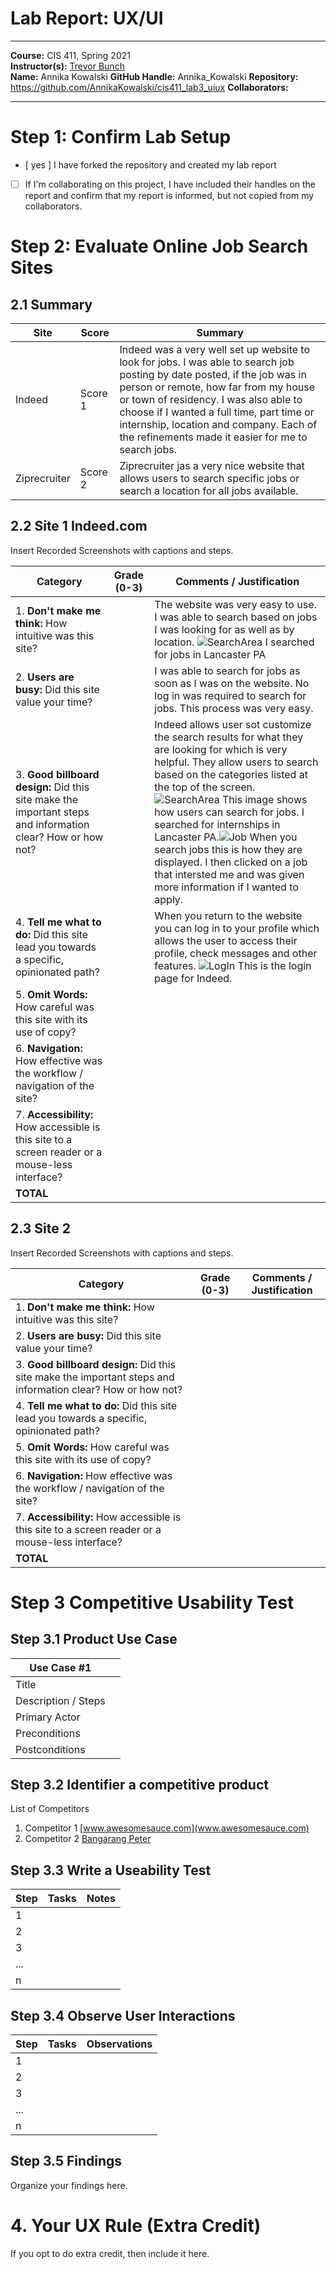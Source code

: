 # Lab Report: UX/UI
___
**Course:** CIS 411, Spring 2021  
**Instructor(s):** [Trevor Bunch](https://github.com/trevordbunch)  
**Name:** Annika Kowalski
**GitHub Handle:** Annika_Kowalski
**Repository:** https://github.com/AnnikaKowalski/cis411_lab3_uiux 
**Collaborators:**   
___

# Step 1: Confirm Lab Setup
- [ yes ] I have forked the repository and created my lab report
- [ ] If I'm collaborating on this project, I have included their handles on the report and confirm that my report is informed, but not copied from my collaborators.

# Step 2: Evaluate Online Job Search Sites

## 2.1 Summary
| Site | Score | Summary |  
|---|---|---|
| Indeed | Score 1 | Indeed was a very well set up website to look for jobs. I was able to search job posting by date posted, if the job was in person or remote, how far from my house or town of residency. I was also able to choose if I wanted a full time, part time or internship, location and company. Each of the refinements made it easier for me to search jobs.  |  
| Ziprecruiter | Score 2 | Ziprecruiter jas a very nice website that allows users to search specific jobs or search a location for all jobs available. |

## 2.2 Site 1 Indeed.com
Insert Recorded Screenshots with captions and steps.

| Category | Grade (0-3) | Comments / Justification |
|---|---|---|
| 1. **Don't make me think:** How intuitive was this site? |   |  The website was very easy to use. I was able to search based on jobs I was looking for as well as by location.  ![SearchArea](/assets/SearchArea.png) I searched for jobs in Lancaster PA|
| 2. **Users are busy:** Did this site value your time?  |   | I was able to search for jobs as soon as I was on the website. No log in was required to search for jobs. This process was very easy.  |
| 3. **Good billboard design:** Did this site make the important steps and information clear? How or how not? |   |  Indeed allows user sot customize the search results for what they are looking for which is very helpful. They allow users to search based on the categories listed at the top of the screen. ![SearchArea](/assets/SearchArea.png) This image shows how users can search for jobs. I searched for internships in Lancaster PA.![Job](/assets/Job.png) When you search jobs this is how they are displayed. I then clicked on a job that intersted me and was given more information if I wanted to apply. |
| 4. **Tell me what to do:** Did this site lead you towards a specific, opinionated path? |   | When you return to the website you can log in to your profile which allows the user to access their profile, check messages and other features. ![LogIn](/assets/LogIn.png) This is the login page for Indeed.|
| 5. **Omit Words:** How careful was this site with its use of copy? |   |   |
| 6. **Navigation:** How effective was the workflow / navigation of the site? |   |   |
| 7. **Accessibility:** How accessible is this site to a screen reader or a mouse-less interface? |   |   |
| **TOTAL** |   |   |

## 2.3 Site 2
Insert Recorded Screenshots with captions and steps.

| Category | Grade (0-3) | Comments / Justification |
|---|---|---|
| 1. **Don't make me think:** How intuitive was this site? |   |   |
| 2. **Users are busy:** Did this site value your time?  |   |   |
| 3. **Good billboard design:** Did this site make the important steps and information clear? How or how not? |   |   |
| 4. **Tell me what to do:** Did this site lead you towards a specific, opinionated path? |   |   |
| 5. **Omit Words:** How careful was this site with its use of copy? |   |   |
| 6. **Navigation:** How effective was the workflow / navigation of the site? |   |   |
| 7. **Accessibility:** How accessible is this site to a screen reader or a mouse-less interface? |   |   |
| **TOTAL** |   |   |


# Step 3 Competitive Usability Test

## Step 3.1 Product Use Case

| Use Case #1 | |
|---|---|
| Title | |
| Description / Steps | |
| Primary Actor | |
| Preconditions | |
| Postconditions | |

## Step 3.2 Identifier a competitive product

List of Competitors
1. Competitor 1 [www.awesomesauce.com](www.awesomesauce.com)
2. Competitor 2 [Bangarang Peter](https://www.youtube.com/watch?v=4PNOccSUb1Q)

## Step 3.3 Write a Useability Test

| Step | Tasks | Notes |
|---|---|---|
| 1 |   |   |
| 2 |   |   |
| 3 |   |   |
| ... |   |   |
| n |   |   |

## Step 3.4 Observe User Interactions

| Step | Tasks | Observations |
|---|---|---|
| 1 |   |   |
| 2 |   |   |
| 3 |   |   |
| ... |   |   |
| n |   |   |

## Step 3.5 Findings
Organize your findings here.

# 4. Your UX Rule (Extra Credit)
If you opt to do extra credit, then include it here.